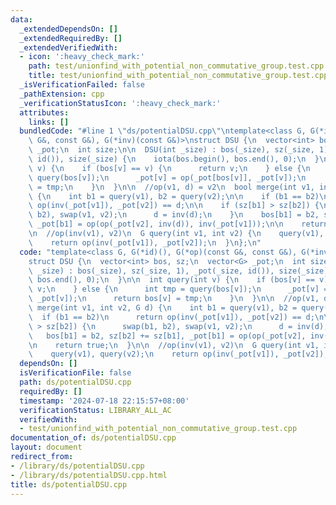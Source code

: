 ```yaml
---
data:
  _extendedDependsOn: []
  _extendedRequiredBy: []
  _extendedVerifiedWith:
  - icon: ':heavy_check_mark:'
    path: test/unionfind_with_potential_non_commutative_group.test.cpp
    title: test/unionfind_with_potential_non_commutative_group.test.cpp
  _isVerificationFailed: false
  _pathExtension: cpp
  _verificationStatusIcon: ':heavy_check_mark:'
  attributes:
    links: []
  bundledCode: "#line 1 \"ds/potentialDSU.cpp\"\ntemplate<class G, G(*id)(), G(*op)(const\
    \ G&, const G&), G(*inv)(const G&)>\nstruct DSU {\n  vector<int> bos, sz;\n  vector<G>\
    \ _pot;\n  int size;\n\n  DSU(int _size) : bos(_size), sz(_size, 1), _pot(_size,\
    \ id()), size(_size) {\n    iota(bos.begin(), bos.end(), 0);\n  }\n\n  int query(int\
    \ v) {\n    if (bos[v] == v) {\n      return v;\n    } else {\n      int tmp =\
    \ query(bos[v]);\n      _pot[v] = op(_pot[bos[v]], _pot[v]);\n      return bos[v]\
    \ = tmp;\n    }\n  }\n\n  //op(v1, d) = v2\n  bool merge(int v1, int v2, G d)\
    \ {\n    int b1 = query(v1), b2 = query(v2);\n\n    if (b1 == b2)\n      return\
    \ op(inv(_pot[v1]), _pot[v2]) == d;\n\n    if (sz[b1] > sz[b2]) {\n      swap(b1,\
    \ b2), swap(v1, v2);\n      d = inv(d);\n    }\n    bos[b1] = b2, sz[b2] += sz[b1],\
    \ _pot[b1] = op(op(_pot[v2], inv(d)), inv(_pot[v1]));\n\n    return true;\n  }\n\
    \n  //op(inv(v1), v2)\n  G query(int v1, int v2) {\n    query(v1), query(v2);\n\
    \    return op(inv(_pot[v1]), _pot[v2]);\n  }\n};\n"
  code: "template<class G, G(*id)(), G(*op)(const G&, const G&), G(*inv)(const G&)>\n\
    struct DSU {\n  vector<int> bos, sz;\n  vector<G> _pot;\n  int size;\n\n  DSU(int\
    \ _size) : bos(_size), sz(_size, 1), _pot(_size, id()), size(_size) {\n    iota(bos.begin(),\
    \ bos.end(), 0);\n  }\n\n  int query(int v) {\n    if (bos[v] == v) {\n      return\
    \ v;\n    } else {\n      int tmp = query(bos[v]);\n      _pot[v] = op(_pot[bos[v]],\
    \ _pot[v]);\n      return bos[v] = tmp;\n    }\n  }\n\n  //op(v1, d) = v2\n  bool\
    \ merge(int v1, int v2, G d) {\n    int b1 = query(v1), b2 = query(v2);\n\n  \
    \  if (b1 == b2)\n      return op(inv(_pot[v1]), _pot[v2]) == d;\n\n    if (sz[b1]\
    \ > sz[b2]) {\n      swap(b1, b2), swap(v1, v2);\n      d = inv(d);\n    }\n \
    \   bos[b1] = b2, sz[b2] += sz[b1], _pot[b1] = op(op(_pot[v2], inv(d)), inv(_pot[v1]));\n\
    \n    return true;\n  }\n\n  //op(inv(v1), v2)\n  G query(int v1, int v2) {\n\
    \    query(v1), query(v2);\n    return op(inv(_pot[v1]), _pot[v2]);\n  }\n};\n"
  dependsOn: []
  isVerificationFile: false
  path: ds/potentialDSU.cpp
  requiredBy: []
  timestamp: '2024-07-18 22:15:57+08:00'
  verificationStatus: LIBRARY_ALL_AC
  verifiedWith:
  - test/unionfind_with_potential_non_commutative_group.test.cpp
documentation_of: ds/potentialDSU.cpp
layout: document
redirect_from:
- /library/ds/potentialDSU.cpp
- /library/ds/potentialDSU.cpp.html
title: ds/potentialDSU.cpp
---
```

